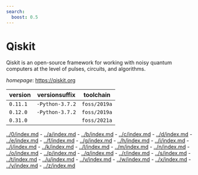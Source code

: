 ```yaml
---
search:
  boost: 0.5
---
```

# Qiskit

Qiskit is an open-source framework for working with noisy quantum computers  at the level of pulses, circuits, and algorithms.

*homepage*: <https://qiskit.org>

version | versionsuffix | toolchain
--------|---------------|----------
``0.11.1`` | ``-Python-3.7.2`` | ``foss/2019a``
``0.12.0`` | ``-Python-3.7.2`` | ``foss/2019a``
``0.31.0`` |  | ``foss/2021a``

[../0/index.md](0) - [../a/index.md](a) - [../b/index.md](b) - [../c/index.md](c) - [../d/index.md](d) - [../e/index.md](e) - [../f/index.md](f) - [../g/index.md](g) - [../h/index.md](h) - [../i/index.md](i) - [../j/index.md](j) - [../k/index.md](k) - [../l/index.md](l) - [../m/index.md](m) - [../n/index.md](n) - [../o/index.md](o) - [../p/index.md](p) - [../q/index.md](q) - [../r/index.md](r) - [../s/index.md](s) - [../t/index.md](t) - [../u/index.md](u) - [../v/index.md](v) - [../w/index.md](w) - [../x/index.md](x) - [../y/index.md](y) - [../z/index.md](z)

